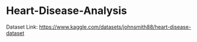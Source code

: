 # Heart-Disease-Analysis
Dataset Link: https://www.kaggle.com/datasets/johnsmith88/heart-disease-dataset
